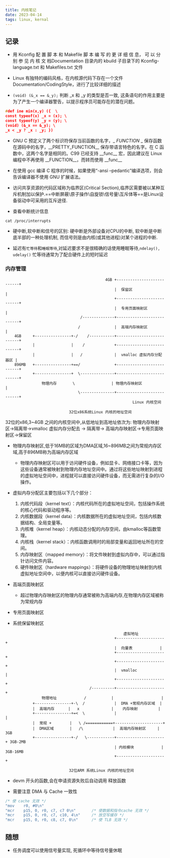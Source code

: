 ```yaml
---
title: 内核笔记
date: 2023-04-14  
tags: linux, kernal
---
```


## 记录

-  用 Kconfig 配 置 脚 本 和 Makefile 脚 本 编 写 的 更 详 细 信 息， 可 以 分 别 参 见 内 核 文 档Documentation 目录内的 kbuild 子目录下的 Kconfig-language.txt 和 Makefiles.txt 文件 

- Linux 有独特的编码风格，在内核源代码下存在一个文件 Documentation/CodingStyle，进行了比较详细的描述

- `(void) (&_x == &_y);` 判断 \_x 和 \_y 的类型是否一致, 这条语句的作用主要是为了产生一个编译器警告，以提示程序员可能存在的潜在问题。
```c
#def ine min(x,y) ({  \
const typeof(x) _x = (x); \
const typeof(y) _y = (y); \
(void) (&_x == &_y); \
_x < _y ? _x : _y; })
```

- GNU C 预定义了两个标识符保存当前函数的名字，\_ _FUNCTION_ \_ 保存函数在源码中的名字，\_\_PRETTY_FUNCTION\_\_ 保存带语言特色的名字。在 C 函数中，这两个名字是相同的。C99 已经支持 \_\_func\_\_ 宏，因此建议在 Linux 编程中不再使用 \_\_FUNCTION\_\_，而转而使用 \_\_func\_\_

- 在使用 gcc 编译 C 程序的时候，如果使用“-ansi –pedantic”编译选项，则会告诉编译器不使用 GNU 扩展语法。

- 访问共享资源的代码区域称为临界区(Critical Section),临界区需要被以某种互斥机制加以保护.==中断屏蔽\原子操作\自旋锁\信号量\互斥体等==是Linux设备驱动中可采用的互斥途径.

- 查看中断统计信息
```shell
cat /proc/interrupts
```

- 硬中断,软中断和信号的区别: 硬中断是外部设备对CPU的中断, 软中断是中断底半部的一种处理机制, 而信号则是由内核(或其他进程)对某个进程的中断. 

- 延迟有`忙等待`和`睡眠等待`,对延迟要求不是很精确的话使用睡眠等待,`ndelay(), udelay()` 忙等待通常为了配合硬件上的短时延迟

### 内存管理

```
											4GB +---------------------------+
												|  保留区	                |
												+---------------------------+
												|  专用页面映射区           |
								 /--------------+---------------------------+
								/    			|  高端内存映射区           |
	4GB		+----------------+-/    /-----------+---------------------------+
			|                |    /             +---------------------------+
			|                |   /              |  vmalloc 虚拟内存分配器区 |
	896MB	+----------------+==/               +---------------------------+
     		+----------------+  \---------------+---------------------------+
				物理内存       \                | 物理内存映射区             |
					            \---------------+---------------------------+
			                                            Linux 内核空间

							32位x86系统Linux 内核的地址空间
```


32位的x86,3~4GB 之间的内核空间中,从低地址到高地址依次为: 物理内存映射区->隔离带->vmalloc 虚拟内存分配去 -> 隔离带-> 高端内存映射区->专用页面映射区->保留区

- 物理内存映射区,低于16MB的区域为DMA区域,16~896MB之间为常规内存区域,高于896MB称为高端内存区域
	- 物理内存映射区可以用于访问硬件设备，例如显卡、网络接口卡等，因为这些设备通常被映射到物理内存地址空间中。通过将这些地址映射到进程的虚拟地址空间中，进程就可以直接访问硬件设备，而无需进行复杂的I/O操作。

- 虚拟内存分配区主要包括以下几个部分：
	1.  内核代码段（kernel text）：内核代码所在的虚拟地址空间，包括操作系统的核心代码和驱动程序等。
	2.  内核数据段（kernel data）：内核数据所在的虚拟地址空间，包括内核数据结构、全局变量等。
	3.  内核堆（kernel heap）：内核动态分配的内存空间，由kmalloc等函数管理。
	4.  内核栈（kernel stack）：内核函数调用时的局部变量和返回地址所在的空间。
	5.  内存映射区（mapped memory）：将文件映射到虚拟内存中，可以通过指针访问文件内容。
	6.  硬件映射区（hardware mappings）：将硬件设备的物理地址映射到内核虚拟地址空间中，以便内核可以直接访问硬件设备。

- 高端页面映射区
	- 超过物理内存映射区的物理内存通常被称为高端内存,在物理内存区域被称为常规内存

- 专用页面映射区

- 系统保留映射区


```
													虚拟地址
												+---------------------+
												|  向量表	          |
												+---------------------+
												+---------------------+
												|  vmalloc            |
												+---------------------+
									 /----------+---------------------+
				物理地址            /           |                     |
			+----------------+-\  /             |  DMA +常规内存区域  |
			|  高端内存      |   x              |    内存映射         |
			+----------------+=<  \             |                     |
	    	|  常规 +        |   \ /============+---------------------+
	    	|  DMA区域       |   /\             |  高端内存映射区     | 3GB
	    	+----------------+-/   \------------+---------------------+ 3GB-2MB
						                        | 内核模块            | 3GB-16MB
												+---------------------+ 
			                                    
							32位ARM 系统Linux 内核的地址空间
```


- devm 开头的函数,会在申请资源失败后自动调用 释放函数

- 需要注意 DMA 与 Cache 一致性
```C
/* 使 cache 无效 */
"mov    r0, #0\n"
"mcr    p15, 0, r0, c7, c7 0\n"       /* 使数据和指令cache 无效 */
"mcr    p15, 0, r0, c7, c10, 4\n"     /* 放空写缓存 */
"mcr    p15, 0, r0, c8, c7, 0\n"      /* 使 TLB 无效 */
```

## 随想

- 任务调度可以使用信号量实现, 死循环中等待信号量休眠

